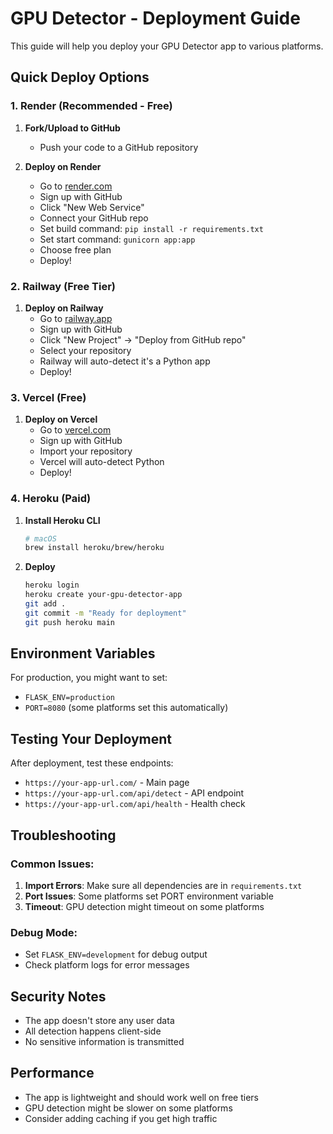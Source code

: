 # GPU Detector - Deployment Guide

This guide will help you deploy your GPU Detector app to various platforms.

## Quick Deploy Options

### 1. Render (Recommended - Free)

1. **Fork/Upload to GitHub**
   - Push your code to a GitHub repository

2. **Deploy on Render**
   - Go to [render.com](https://render.com)
   - Sign up with GitHub
   - Click "New Web Service"
   - Connect your GitHub repo
   - Set build command: `pip install -r requirements.txt`
   - Set start command: `gunicorn app:app`
   - Choose free plan
   - Deploy!

### 2. Railway (Free Tier)

1. **Deploy on Railway**
   - Go to [railway.app](https://railway.app)
   - Sign up with GitHub
   - Click "New Project" → "Deploy from GitHub repo"
   - Select your repository
   - Railway will auto-detect it's a Python app
   - Deploy!

### 3. Vercel (Free)

1. **Deploy on Vercel**
   - Go to [vercel.com](https://vercel.com)
   - Sign up with GitHub
   - Import your repository
   - Vercel will auto-detect Python
   - Deploy!

### 4. Heroku (Paid)

1. **Install Heroku CLI**
   ```bash
   # macOS
   brew install heroku/brew/heroku
   ```

2. **Deploy**
   ```bash
   heroku login
   heroku create your-gpu-detector-app
   git add .
   git commit -m "Ready for deployment"
   git push heroku main
   ```

## Environment Variables

For production, you might want to set:
- `FLASK_ENV=production`
- `PORT=8080` (some platforms set this automatically)

## Testing Your Deployment

After deployment, test these endpoints:
- `https://your-app-url.com/` - Main page
- `https://your-app-url.com/api/detect` - API endpoint
- `https://your-app-url.com/api/health` - Health check

## Troubleshooting

### Common Issues:

1. **Import Errors**: Make sure all dependencies are in `requirements.txt`
2. **Port Issues**: Some platforms set PORT environment variable
3. **Timeout**: GPU detection might timeout on some platforms

### Debug Mode:
- Set `FLASK_ENV=development` for debug output
- Check platform logs for error messages

## Security Notes

- The app doesn't store any user data
- All detection happens client-side
- No sensitive information is transmitted

## Performance

- The app is lightweight and should work well on free tiers
- GPU detection might be slower on some platforms
- Consider adding caching if you get high traffic
